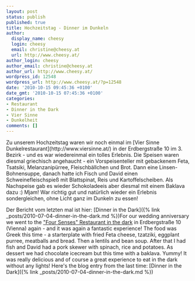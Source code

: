 ```yaml
---
layout: post
status: publish
published: true
title: Hochzeitstag - Dinner im Dunkeln
author:
  display_name: cheesy
  login: cheesy
  email: christine@cheesy.at
  url: http://www.cheesy.at/
author_login: cheesy
author_email: christine@cheesy.at
author_url: http://www.cheesy.at/
wordpress_id: 12548
wordpress_url: http://www.cheesy.at/?p=12548
date: '2010-10-15 09:45:36 +0100'
date_gmt: '2010-10-15 07:45:36 +0100'
categories:
- Restaurant
- Dinner in the Dark
- Vier Sinne
- Dunkelheit
comments: []
---
```

<!--:de-->Zu unserem Hochzeitstag waren wir noch einmal im [Vier Sinne Dunkelrestaurant](http://www.viersinne.at/) in der Erdbergstraße 10 im 3. Bezirk - und es war wiedereinmal ein tolles Erlebnis. Die Speisen waren diesmal griechisch angehaucht - ein Vorspeisenteller mit gebackenem Feta, Tsatsiki, Melanzanipürree, Fleischbällchen und Brot. Dann eine Linsen-Bohnensuppe, danach hatte ich Fisch und David einen Schweinefleischspieß mit Blattspinat, Reis und Kartoffelscheiben. Als Nachspeise gab es wieder Schokoladeeis aber diesmal mit einem Baklava dazu :) Mjam! War richtig gut und natürlich wieder ein Erlebnis sondergleichen, ohne Licht ganz im Dunkeln zu essen!
Der Bericht vom letzten mal ist hier: [Dinner in the Dark]({% link _posts/2010-07-04-dinner-in-the-dark.md %})<!--:--><!--:en-->For our wedding anniversary we went to the ["Four Senses" Restaurant in the dark](http://www.viersinne.at/) in Erdbergstraße 10 (Vienna) again - and it was again a fantastic experience! The food was Greek this time - a starterplate with fried Feta cheese, tzatziki, eggplant purree, meatballs and bread. Then a lentils and bean soup. After that I had fish and David had a pork skewer with spinach, rice and potatoes. As dessert we had chocolate icecream but this time with a baklava. Yummy! It was really delicious and of course a great experience to eat in the dark without any lights!
Here's the blog entry from the last time: [Dinner in the Dark]({% link _posts/2010-07-04-dinner-in-the-dark.md %})<!--:-->
